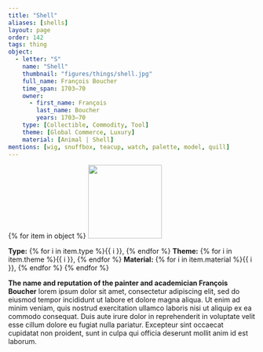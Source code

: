 ```yaml
---
title: "Shell"
aliases: [shells]
layout: page
order: 142
tags: thing
object:
  - letter: "S"
    name: "Shell"
    thumbnail: "figures/things/shell.jpg"
    full_name: François Boucher
    time_span: 1703–70
    owner:
      - first_name: François
        last_name: Boucher
        years: 1703–70
    type: [Collectible, Commodity, Tool]
    theme: [Global Commerce, Luxury]
    material: [Animal | Shell]
mentions: [wig, snuffbox, teacup, watch, palette, model, quill]
---
```


{% for item in object %}
<img src="/_assets/images/{{ item.thumbnail }}" width="150"/>

**Type:** {% for i in item.type %}{{ i }}, {% endfor %}
**Theme:** {% for i in item.theme %}{{ i }}, {% endfor %}
**Material:** {% for i in item.material %}{{ i }}, {% endfor %}
{% endfor %}

**The name and reputation of the painter and academician François Boucher** lorem ipsum dolor sit amet, consectetur adipiscing elit, sed do eiusmod tempor incididunt ut labore et dolore magna aliqua. Ut enim ad minim veniam, quis nostrud exercitation ullamco laboris nisi ut aliquip ex ea commodo consequat. Duis aute irure dolor in reprehenderit in voluptate velit esse cillum dolore eu fugiat nulla pariatur. Excepteur sint occaecat cupidatat non proident, sunt in culpa qui officia deserunt mollit anim id est laborum.